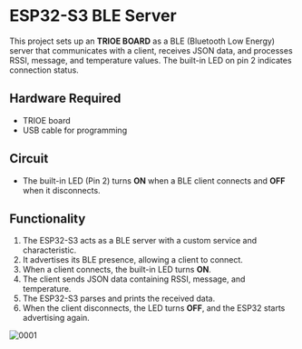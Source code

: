 # ESP32-S3 BLE Server

This project sets up an **TRIOE BOARD** as a BLE (Bluetooth Low Energy) server that communicates with a client, receives JSON data, and processes RSSI, message, and temperature values. The built-in LED on pin 2 indicates connection status.

## Hardware Required
- TRIOE board
- USB cable for programming

## Circuit
- The built-in LED (Pin 2) turns **ON** when a BLE client connects and **OFF** when it disconnects.

## Functionality
1. The ESP32-S3 acts as a BLE server with a custom service and characteristic.
2. It advertises its BLE presence, allowing a client to connect.
3. When a client connects, the built-in LED turns **ON**.
4. The client sends JSON data containing RSSI, message, and temperature.
5. The ESP32-S3 parses and prints the received data.
6. When the client disconnects, the LED turns **OFF**, and the ESP32 starts advertising again.

![0001](https://github.com/user-attachments/assets/cdf515e2-0b5b-4e0f-95f6-1f2998c93716)



